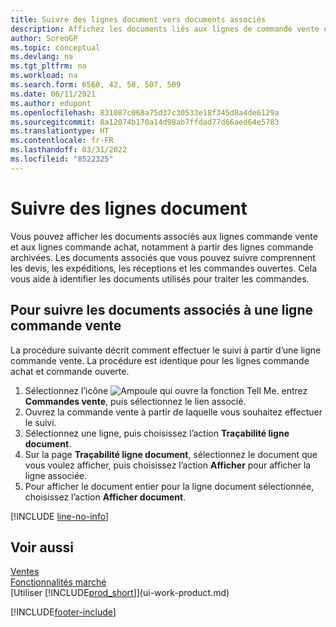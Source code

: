 ```yaml
---
title: Suivre des lignes document vers documents associés
description: Affichez les documents liés aux lignes de commande vente et achat, comme les devis, les expéditions, les réceptions et les commandes cadres, pour identifier les documents utilisés pour traiter les commandes.
author: SorenGP
ms.topic: conceptual
ms.devlang: na
ms.tgt_pltfrm: na
ms.workload: na
ms.search.form: 6560, 42, 50, 507, 509
ms.date: 06/11/2021
ms.author: edupont
ms.openlocfilehash: 831087c068a75d37c30533e18f345d8a4de6129a
ms.sourcegitcommit: 8a12074b170a14d98ab7ffdad77d66aed64e5783
ms.translationtype: HT
ms.contentlocale: fr-FR
ms.lasthandoff: 03/31/2022
ms.locfileid: "8522325"
---
```

# <a name="track-document-lines"></a>Suivre des lignes document
Vous pouvez afficher les documents associés aux lignes commande vente et aux lignes commande achat, notamment à partir des lignes commande archivées. Les documents associés que vous pouvez suivre comprennent les devis, les expéditions, les réceptions et les commandes ouvertes. Cela vous aide à identifier les documents utilisés pour traiter les commandes.  

## <a name="to-track-documents-related-to-a-sales-order-line"></a>Pour suivre les documents associés à une ligne commande vente
La procédure suivante décrit comment effectuer le suivi à partir d’une ligne commande vente. La procédure est identique pour les lignes commande achat et commande ouverte.

1.  Sélectionnez l’icône ![Ampoule qui ouvre la fonction Tell Me.](media/ui-search/search_small.png "Dites-moi ce que vous voulez faire") entrez **Commandes vente**, puis sélectionnez le lien associé.  
2.  Ouvrez la commande vente à partir de laquelle vous souhaitez effectuer le suivi.  
3.  Sélectionnez une ligne, puis choisissez l’action **Traçabilité ligne document**.
4. Sur la page **Traçabilité ligne document**, sélectionnez le document que vous voulez afficher, puis choisissez l’action **Afficher** pour afficher la ligne associée.
5. Pour afficher le document entier pour la ligne document sélectionnée, choisissez l’action **Afficher document**.

[!INCLUDE [line-no-info](includes/line-no-info.md)]

## <a name="see-also"></a>Voir aussi
[Ventes](sales-manage-sales.md)  
[Fonctionnalités marché](ui-across-business-areas.md)  
[Utiliser [!INCLUDE[prod_short](includes/prod_short.md)]](ui-work-product.md)


[!INCLUDE[footer-include](includes/footer-banner.md)]